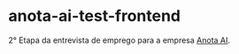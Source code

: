 # anota-ai-test-frontend

2° Etapa da entrevista de emprego para a empresa [Anota AI](https://anota.ai).